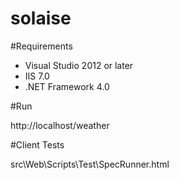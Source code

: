 solaise
=======

#Requirements

- Visual Studio 2012 or later
- IIS 7.0
- .NET Framework 4.0

#Run

http://localhost/weather

#Client Tests

src\Web\Scripts\Test\SpecRunner.html

